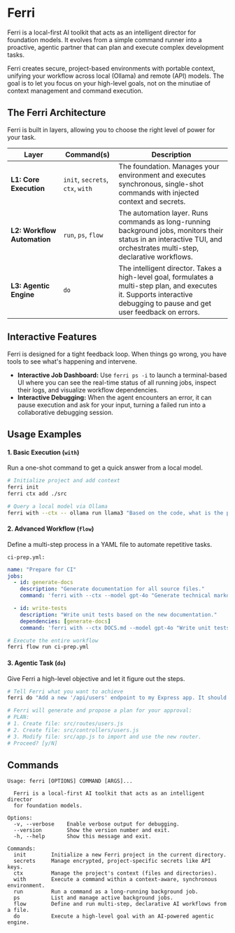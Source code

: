 # Ferri

Ferri is a local-first AI toolkit that acts as an intelligent director for foundation models. It evolves from a simple command runner into a proactive, agentic partner that can plan and execute complex development tasks.

Ferri creates secure, project-based environments with portable context, unifying your workflow across local (Ollama) and remote (API) models. The goal is to let you focus on your high-level goals, not on the minutiae of context management and command execution.

## The Ferri Architecture

Ferri is built in layers, allowing you to choose the right level of power for your task.

| Layer | Command(s) | Description |
|---|---|---|
| **L1: Core Execution** | `init`, `secrets`, `ctx`, `with` | The foundation. Manages your environment and executes synchronous, single-shot commands with injected context and secrets. |
| **L2: Workflow Automation** | `run`, `ps`, `flow` | The automation layer. Runs commands as long-running background jobs, monitors their status in an interactive TUI, and orchestrates multi-step, declarative workflows. |
| **L3: Agentic Engine** | `do` | The intelligent director. Takes a high-level goal, formulates a multi-step plan, and executes it. Supports interactive debugging to pause and get user feedback on errors. |

## Interactive Features

Ferri is designed for a tight feedback loop. When things go wrong, you have tools to see what's happening and intervene.

*   **Interactive Job Dashboard:** Use `ferri ps -i` to launch a terminal-based UI where you can see the real-time status of all running jobs, inspect their logs, and visualize workflow dependencies.
*   **Interactive Debugging:** When the agent encounters an error, it can pause execution and ask for your input, turning a failed run into a collaborative debugging session.

## Usage Examples

#### 1\. Basic Execution (`with`)

Run a one-shot command to get a quick answer from a local model.

```bash
# Initialize project and add context
ferri init
ferri ctx add ./src

# Query a local model via Ollama
ferri with --ctx -- ollama run llama3 "Based on the code, what is the primary goal of this project?"
```

#### 2\. Advanced Workflow (`flow`)

Define a multi-step process in a YAML file to automate repetitive tasks.

`ci-prep.yml:`

```yaml
name: "Prepare for CI"
jobs:
  - id: generate-docs
    description: "Generate documentation for all source files."
    command: 'ferri with --ctx --model gpt-4o "Generate technical markdown docs for the codebase" > DOCS.md'

  - id: write-tests
    description: "Write unit tests based on the new documentation."
    dependencies: [generate-docs]
    command: 'ferri with --ctx DOCS.md --model gpt-4o "Write unit tests for the main module" > main.test.js'
```

```bash
# Execute the entire workflow
ferri flow run ci-prep.yml
```

#### 3\. Agentic Task (`do`)

Give Ferri a high-level objective and let it figure out the steps.

```bash
# Tell Ferri what you want to achieve
ferri do "Add a new '/api/users' endpoint to my Express app. It should have a route, a controller with a placeholder function, and be registered in the main app file."

# Ferri will generate and propose a plan for your approval:
# PLAN:
# 1. Create file: src/routes/users.js
# 2. Create file: src/controllers/users.js
# 3. Modify file: src/app.js to import and use the new router.
# Proceed? [y/N]
```

## Commands

```
Usage: ferri [OPTIONS] COMMAND [ARGS]...

  Ferri is a local-first AI toolkit that acts as an intelligent director
  for foundation models.

Options:
  -v, --verbose    Enable verbose output for debugging.
  --version        Show the version number and exit.
  -h, --help       Show this message and exit.

Commands:
  init        Initialize a new Ferri project in the current directory.
  secrets     Manage encrypted, project-specific secrets like API keys.
  ctx         Manage the project's context (files and directories).
  with        Execute a command within a context-aware, synchronous environment.
  run         Run a command as a long-running background job.
  ps          List and manage active background jobs.
  flow        Define and run multi-step, declarative AI workflows from a file.
  do          Execute a high-level goal with an AI-powered agentic engine.
```
